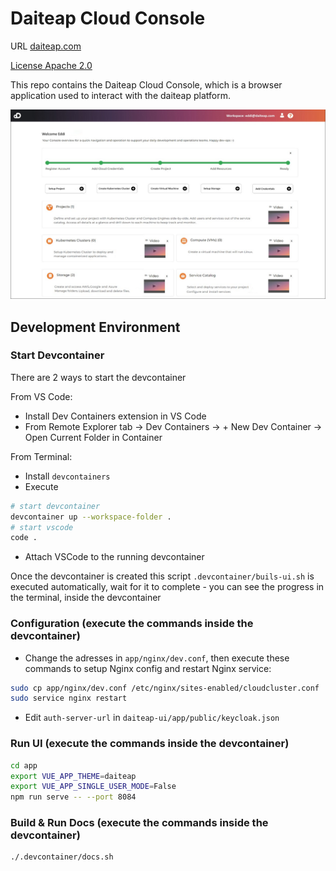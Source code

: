 # Daiteap Cloud Console

URL [daiteap.com](https://www.daiteap.com/)

[License Apache 2.0](./LICENSE)

This repo contains the Daiteap Cloud Console, which is a browser application
used to interact with the daiteap platform.

![Daiteap Console](./img/Console_Start_Screen_GitHub_small.png)

## Development Environment

### Start Devcontainer

There are 2 ways to start the devcontainer

From VS Code:

- Install Dev Containers extension in VS Code
- From Remote Explorer tab -> Dev Containers -> + New Dev Container
  -> Open Current Folder in Container

From Terminal:

- Install `devcontainers`
- Execute

```bash
# start devcontainer
devcontainer up --workspace-folder .
# start vscode
code .
```

- Attach VSCode to the running devcontainer

Once the devcontainer is created this script `.devcontainer/buils-ui.sh` is executed
automatically, wait for it to complete - you can see the progress
in the terminal, inside the devcontainer

### Configuration (execute the commands inside the devcontainer)

- Change the adresses in `app/nginx/dev.conf`,
  then execute these commands to setup Nginx config and restart Nginx service:

```bash
sudo cp app/nginx/dev.conf /etc/nginx/sites-enabled/cloudcluster.conf
sudo service nginx restart
```

- Edit `auth-server-url` in `daiteap-ui/app/public/keycloak.json`

### Run UI (execute the commands inside the devcontainer)

```bash
cd app
export VUE_APP_THEME=daiteap
export VUE_APP_SINGLE_USER_MODE=False
npm run serve -- --port 8084
```

### Build & Run Docs (execute the commands inside the devcontainer)

```bash
./.devcontainer/docs.sh
```
